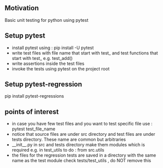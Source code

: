 <h2>Motivation</h2>
Basic unit testing for python using pytest

<h2>Setup pytest</h2>
<ul>
<li>install pytest using : pip install -U pytest</li>
<li>write test files with file name that start with test_ and test functions that start with test_ e.g. test_add()</li>
<li>write assertions inside the test files</li>
<li>invoke the tests using pytest on the project root</li>
</ul>

<h2>Setup pytest-regression</h2>
pip install pytest-regressions

<h2>points of interest</h2>
<ul>
<li>in case you have few test files and you want to test specific file use : pytest test_file_name </li>
<li>notice that source files are under src directory and test files are under tests directory. These name are common but arbitraries</li>
<li>__init__.py in src and tests directory make them modules which is required e.g. in test_utils to do : from src.utils </li>
<li>the files for the regression tests are saved in a directory with the same name as the test module check tests/test_utils , do NOT remove this</li>
</ul>



